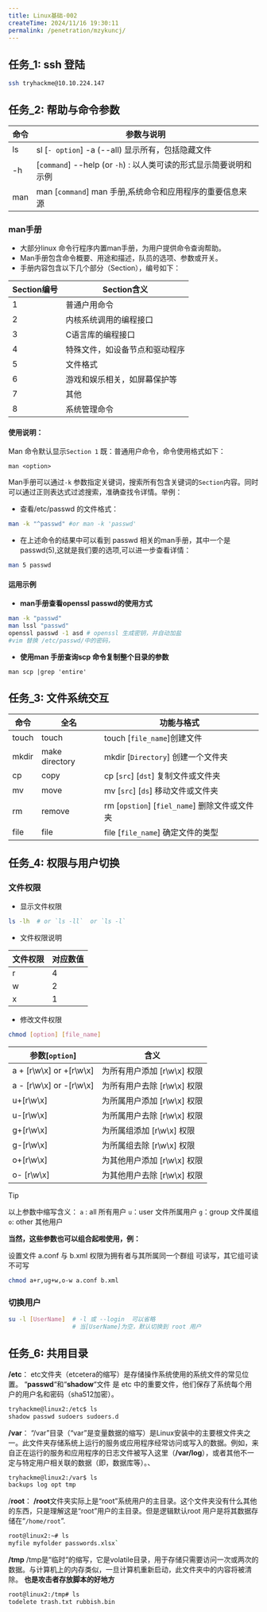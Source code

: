 ```yaml
---
title: Linux基础-002
createTime: 2024/11/16 19:30:11
permalink: /penetration/mzykuncj/
---
```

## 任务_1: ssh 登陆

```bash
ssh tryhackme@10.10.224.147
```

## 任务_2: 帮助与命令参数

| 命令  | 参数与说明                                               |
| --- | --------------------------------------------------- |
| ls  | sl [`- option`] -a (--all) 显示所有，包括隐藏文件              |
| -h  | [`command`]  --help (or `-h`)  :  以人类可读的形式显示简要说明和示例 |
| man | man [`command`] man 手册,系统命令和应用程序的重要信息来源             |
### man手册

- 大部分linux 命令行程序内置man手册，为用户提供命令查询帮助。
- Man手册包含命令概要、用途和描述，队员的选项、参数或开关。
- 手册内容包含以下几个部分（Section），编号如下：

| Section编号 | Section含义 |
| --------- | --------------- |
| 1 | 普通户用命令 |
| 2 | 内核系统调用的编程接口 |
| 3 | C语言库的编程接口 |
| 4 | 特殊文件，如设备节点和驱动程序 |
| 5 | 文件格式 |
| 6 | 游戏和娱乐相关，如屏幕保护等 |
| 7 | 其他 |
| 8 | 系统管理命令 |

 ####  **使用说明：**

Man 命令默认显示`Section 1` 既：普通用户命令，命令使用格式如下：

```shell
man <option>
```

Man手册可以通过`-k` 参数指定关键词，搜索所有包含关键词的`Section`内容。同时可以通过正则表达式过滤搜索，准确查找令详情。举例：

- 查看/etc/passwd 的文件格式：
```Bash
man -k "^passwd" #or man -k 'passwd'
```

- 在上述命令的结果中可以看到 passwd 相关的man手册，其中一个是 passwd(5),这就是我们要的选项,可以进一步查看详情：

```Bash
man 5 passwd
```

#### 运用示例

- **man手册查看openssl passwd的使用方式**

```Bash
man -k "passwd"
man lssl "passwd"
openssl passwd -1 asd # openssl 生成密钥，并自动加盐
#vim 替换 /etc/passwd/中的密码，
```

- **使用man 手册查询scp 命令复制整个目录的参数**

```shell
man scp |grep 'entire'
```


## 任务_3: 文件系统交互

| 命令    | 全名             | 功能与格式                                   |
| ----- | -------------- | --------------------------------------- |
| touch | touch          | touch [`file_name`]创建文件                 |
| mkdir | make directory | mkdir [`Directory`] 创建一个文件夹             |
| cp    | copy           | cp [`src`]  [`dst`] 复制文件或文件夹            |
| mv    | move           | mv [`src`]  [`ds`] 移动文件或文件夹             |
| rm    | remove         | rm [`opstion`]  [`fiel_name`]  删除文件或文件夹 |
| file  | file           | file [`file_name`] 确定文件的类型              |
## 任务_4: 权限与用户切换

### 文件权限

- 显示文件权限
```bash
ls -lh  # or `ls -ll`  or `ls -l`
```

- 文件权限说明

| 文件权限 | 对应数值 |
| ---- | ---- |
| r    | 4    |
| w    | 2    |
| x    | 1    |
- 修改文件权限
```bash
chmod [option] [file_name]
 ```

| 参数[`option`]               | 含义                 |
| -------------------------- | ------------------ |
| a + [r\w\x]  or  +[r\w\x]  | 为所有用户添加 [r\w\x] 权限 |
| a - [r\w\x]   or  -[r\w\x] | 为所有用户去除 [r\w\x] 权限 |
| u+[r\w\x]                  | 为所属用户添加 [r\w\x] 权限 |
| u-[r\w\x]                  | 为所属用户去除 [r\w\x] 权限 |
| g+[r\w\x]                  | 为所属组添加 [r\w\x] 权限  |
| g-[r\w\x]                  | 为所属组去除 [r\w\x] 权限  |
| o+[r\w\x]                  | 为其他用户添加 [r\w\x] 权限 |
| o- [r\w\x]                 | 为其他用户去除 [r\w\x] 权限 |
>[!TIP]
>以上参数中缩写含义：
>  `a` :  all   所有用户
>  `u`：user  文件所属用户
>  `g`：group  文件属组
>  `o`: other  其他用户

**当然，这些参数也可以组合起啦使用，例：**

设置文件 a.conf 与 b.xml 权限为拥有者与其所属同一个群组 可读写，其它组可读不可写

```bash
chmod a+r,ug+w,o-w a.conf b.xml
```

### 切换用户

```bash
su -l [UserName]  # -l 或 --login  可以省略
				  # 当[UserName]为空，默认切换到 root 用户
```

## 任务_6: 共用目录

  **/etc**：
  etc文件夹（etcetera的缩写）是存储操作系统使用的系统文件的常见位置。
“**passwd**“和“**shadow**“文件 是 etc 中的重要文件，他们保存了系统每个用户的用户名和密码（sha512加密）。

```bash
tryhackme@linux2:/etc$ ls
shadow passwd sudoers sudoers.d
```

**/var**：
“/var”目录（“var”是变量数据的缩写）是Linux安装中的主要根文件夹之一。此文件夹存储系统上运行的服务或应用程序经常访问或写入的数据。例如，来自正在运行的服务和应用程序的日志文件被写入这里（**/var/log**），或者其他不一定与特定用户相关联的数据（即，数据库等）。、


```bash
tryhackme@linux2:/var$ ls
backups log opt tmp
```


/**root**：
**/root**文件夹实际上是“root”系统用户的主目录。这个文件夹没有什么其他的东西，只是理解这是“root”用户的主目录。但是逻辑默认root 用户是将其数据存储在“`/home/root`”.

```bash
root@linux2:~# ls
myfile myfolder passwords.xlsx`
```

**/tmp**
/tmp是“临时“的缩写，它是volatile目录，用于存储只需要访问一次或两次的数据。与计算机上的内存类似，一旦计算机重新启动，此文件夹中的内容将被清除。
**也是攻击者存放脚本的好地方**

```bash
root@linux2:/tmp# ls
todelete trash.txt rubbish.bin
```

